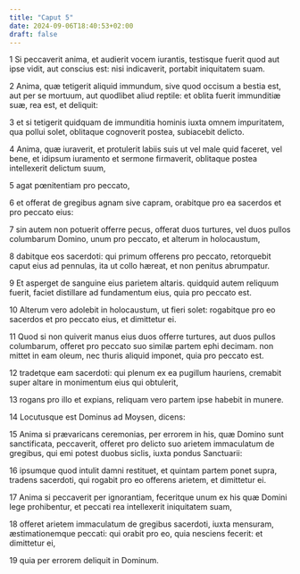 ```yaml
---
title: "Caput 5"
date: 2024-09-06T18:40:53+02:00
draft: false
---
```




1 Si peccaverit anima, et audierit vocem iurantis, testisque fuerit quod aut ipse vidit, aut conscius est: nisi indicaverit, portabit iniquitatem suam.

2 Anima, quæ tetigerit aliquid immundum, sive quod occisum a bestia est, aut per se mortuum, aut quodlibet aliud reptile: et oblita fuerit immunditiæ suæ, rea est, et deliquit:

3 et si tetigerit quidquam de immunditia hominis iuxta omnem impuritatem, qua pollui solet, oblitaque cognoverit postea, subiacebit delicto.

4 Anima, quæ iuraverit, et protulerit labiis suis ut vel male quid faceret, vel bene, et idipsum iuramento et sermone firmaverit, oblitaque postea intellexerit delictum suum,

5 agat pœnitentiam pro peccato,

6 et offerat de gregibus agnam sive capram, orabitque pro ea sacerdos et pro peccato eius:

7 sin autem non potuerit offerre pecus, offerat duos turtures, vel duos pullos columbarum Domino, unum pro peccato, et alterum in holocaustum,

8 dabitque eos sacerdoti: qui primum offerens pro peccato, retorquebit caput eius ad pennulas, ita ut collo hæreat, et non penitus abrumpatur.

9 Et asperget de sanguine eius parietem altaris. quidquid autem reliquum fuerit, faciet distillare ad fundamentum eius, quia pro peccato est.

10 Alterum vero adolebit in holocaustum, ut fieri solet: rogabitque pro eo sacerdos et pro peccato eius, et dimittetur ei.

11 Quod si non quiverit manus eius duos offerre turtures, aut duos pullos columbarum, offeret pro peccato suo similæ partem ephi decimam. non mittet in eam oleum, nec thuris aliquid imponet, quia pro peccato est.

12 tradetque eam sacerdoti: qui plenum ex ea pugillum hauriens, cremabit super altare in monimentum eius qui obtulerit,

13 rogans pro illo et expians, reliquam vero partem ipse habebit in munere.

14 Locutusque est Dominus ad Moysen, dicens:

15 Anima si prævaricans ceremonias, per errorem in his, quæ Domino sunt sanctificata, peccaverit, offeret pro delicto suo arietem immaculatum de gregibus, qui emi potest duobus siclis, iuxta pondus Sanctuarii:

16 ipsumque quod intulit damni restituet, et quintam partem ponet supra, tradens sacerdoti, qui rogabit pro eo offerens arietem, et dimittetur ei.

17 Anima si peccaverit per ignorantiam, feceritque unum ex his quæ Domini lege prohibentur, et peccati rea intellexerit iniquitatem suam,

18 offeret arietem immaculatum de gregibus sacerdoti, iuxta mensuram, æstimationemque peccati: qui orabit pro eo, quia nesciens fecerit: et dimittetur ei,

19 quia per errorem deliquit in Dominum.

